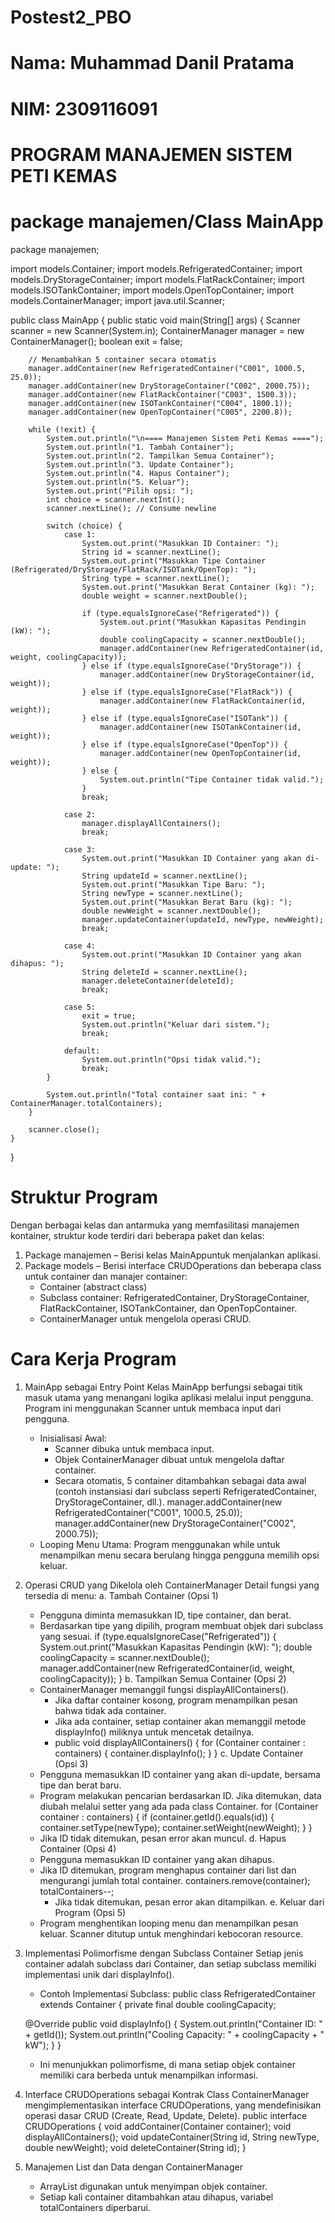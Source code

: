 # Postest2_PBO
# Nama: Muhammad Danil Pratama
# NIM: 2309116091

# PROGRAM MANAJEMEN SISTEM PETI KEMAS

# package manajemen/Class MainApp
package manajemen;

import models.Container;
import models.RefrigeratedContainer;
import models.DryStorageContainer;
import models.FlatRackContainer;
import models.ISOTankContainer;
import models.OpenTopContainer;
import models.ContainerManager;
import java.util.Scanner;

public class MainApp {
    public static void main(String[] args) {
        Scanner scanner = new Scanner(System.in);
        ContainerManager manager = new ContainerManager();
        boolean exit = false;

        // Menambahkan 5 container secara otomatis
        manager.addContainer(new RefrigeratedContainer("C001", 1000.5, 25.0));
        manager.addContainer(new DryStorageContainer("C002", 2000.75));
        manager.addContainer(new FlatRackContainer("C003", 1500.3));
        manager.addContainer(new ISOTankContainer("C004", 1800.1));
        manager.addContainer(new OpenTopContainer("C005", 2200.8));

        while (!exit) {
            System.out.println("\n==== Manajemen Sistem Peti Kemas ====");
            System.out.println("1. Tambah Container");
            System.out.println("2. Tampilkan Semua Container");
            System.out.println("3. Update Container");
            System.out.println("4. Hapus Container");
            System.out.println("5. Keluar");
            System.out.print("Pilih opsi: ");
            int choice = scanner.nextInt();
            scanner.nextLine(); // Consume newline

            switch (choice) {
                case 1:
                    System.out.print("Masukkan ID Container: ");
                    String id = scanner.nextLine();
                    System.out.print("Masukkan Tipe Container (Refrigerated/DryStorage/FlatRack/ISOTank/OpenTop): ");
                    String type = scanner.nextLine();
                    System.out.print("Masukkan Berat Container (kg): ");
                    double weight = scanner.nextDouble();

                    if (type.equalsIgnoreCase("Refrigerated")) {
                        System.out.print("Masukkan Kapasitas Pendingin (kW): ");
                        double coolingCapacity = scanner.nextDouble();
                        manager.addContainer(new RefrigeratedContainer(id, weight, coolingCapacity));
                    } else if (type.equalsIgnoreCase("DryStorage")) {
                        manager.addContainer(new DryStorageContainer(id, weight));
                    } else if (type.equalsIgnoreCase("FlatRack")) {
                        manager.addContainer(new FlatRackContainer(id, weight));
                    } else if (type.equalsIgnoreCase("ISOTank")) {
                        manager.addContainer(new ISOTankContainer(id, weight));
                    } else if (type.equalsIgnoreCase("OpenTop")) {
                        manager.addContainer(new OpenTopContainer(id, weight));
                    } else {
                        System.out.println("Tipe Container tidak valid.");
                    }
                    break;

                case 2:
                    manager.displayAllContainers();
                    break;

                case 3:
                    System.out.print("Masukkan ID Container yang akan di-update: ");
                    String updateId = scanner.nextLine();
                    System.out.print("Masukkan Tipe Baru: ");
                    String newType = scanner.nextLine();
                    System.out.print("Masukkan Berat Baru (kg): ");
                    double newWeight = scanner.nextDouble();
                    manager.updateContainer(updateId, newType, newWeight);
                    break;

                case 4:
                    System.out.print("Masukkan ID Container yang akan dihapus: ");
                    String deleteId = scanner.nextLine();
                    manager.deleteContainer(deleteId);
                    break;

                case 5:
                    exit = true;
                    System.out.println("Keluar dari sistem.");
                    break;

                default:
                    System.out.println("Opsi tidak valid.");
                    break;
            }

            System.out.println("Total container saat ini: " + ContainerManager.totalContainers);
        }

        scanner.close();
    }
}

# Struktur Program
Dengan berbagai kelas dan antarmuka yang memfasilitasi manajemen kontainer, struktur kode terdiri dari beberapa paket dan kelas:
1. Package manajemen – Berisi kelas MainAppuntuk menjalankan aplikasi.
2. Package models – Berisi interface CRUDOperations dan beberapa class untuk container dan manajer container:
   - Container (abstract class)
   - Subclass container: RefrigeratedContainer, DryStorageContainer, FlatRackContainer, ISOTankContainer, dan OpenTopContainer.
   - ContainerManager untuk mengelola operasi CRUD.
# Cara Kerja Program
1. MainApp sebagai Entry Point
   Kelas MainApp berfungsi sebagai titik masuk utama yang menangani logika aplikasi melalui input pengguna. Program ini menggunakan Scanner untuk membaca input dari pengguna.
   * Inisialisasi Awal:
     - Scanner dibuka untuk membaca input.
     - Objek ContainerManager dibuat untuk mengelola daftar container.
     - Secara otomatis, 5 container ditambahkan sebagai data awal (contoh instansiasi dari subclass seperti RefrigeratedContainer, DryStorageContainer, dll.).
       manager.addContainer(new RefrigeratedContainer("C001", 1000.5, 25.0));
       manager.addContainer(new DryStorageContainer("C002", 2000.75));
   * Looping Menu Utama: Program menggunakan while untuk menampilkan menu secara berulang hingga pengguna memilih opsi keluar.
2. Operasi CRUD yang Dikelola oleh ContainerManager
   Detail fungsi yang tersedia di menu:
   a. Tambah Container (Opsi 1)
   - Pengguna diminta memasukkan ID, tipe container, dan berat.
   - Berdasarkan tipe yang dipilih, program membuat objek dari subclass yang sesuai.
     if (type.equalsIgnoreCase("Refrigerated")) {
    System.out.print("Masukkan Kapasitas Pendingin (kW): ");
    double coolingCapacity = scanner.nextDouble();
    manager.addContainer(new RefrigeratedContainer(id, weight, coolingCapacity));
}
   b. Tampilkan Semua Container (Opsi 2)
   - ContainerManager memanggil fungsi displayAllContainers().
     * Jika daftar container kosong, program menampilkan pesan bahwa tidak ada container.
     * Jika ada container, setiap container akan memanggil metode displayInfo() miliknya untuk mencetak detailnya.
     * public void displayAllContainers() {
    for (Container container : containers) {
        container.displayInfo();
    }
}
    c. Update Container (Opsi 3)
    - Pengguna memasukkan ID container yang akan di-update, bersama tipe dan berat baru.
    - Program melakukan pencarian berdasarkan ID. Jika ditemukan, data diubah melalui setter yang ada pada class Container.
      for (Container container : containers) {
    if (container.getId().equals(id)) {
        container.setType(newType);
        container.setWeight(newWeight);
    }
}
    - Jika ID tidak ditemukan, pesan error akan muncul.
    d. Hapus Container (Opsi 4)
    - Pengguna memasukkan ID container yang akan dihapus.
    - Jika ID ditemukan, program menghapus container dari list dan mengurangi jumlah total container.
      containers.remove(container);
      totalContainers--;
      - Jika tidak ditemukan, pesan error akan ditampilkan.
    e. Keluar dari Program (Opsi 5)
    - Program menghentikan looping menu dan menampilkan pesan keluar. Scanner ditutup untuk menghindari kebocoran resource.
3. Implementasi Polimorfisme dengan Subclass Container
   Setiap jenis container adalah subclass dari Container, dan setiap subclass memiliki implementasi unik dari displayInfo().
   - Contoh Implementasi Subclass:
     public class RefrigeratedContainer extends Container {
    private final double coolingCapacity;

    @Override
    public void displayInfo() {
        System.out.println("Container ID: " + getId());
        System.out.println("Cooling Capacity: " + coolingCapacity + " kW");
    }
}
    - Ini menunjukkan polimorfisme, di mana setiap objek container memiliki cara berbeda untuk menampilkan informasi.
4. Interface CRUDOperations sebagai Kontrak
   Class ContainerManager mengimplementasikan interface CRUDOperations, yang mendefinisikan operasi dasar CRUD (Create, Read, Update, Delete).
   public interface CRUDOperations {
    void addContainer(Container container);
    void displayAllContainers();
    void updateContainer(String id, String newType, double newWeight);
    void deleteContainer(String id);
}
5. Manajemen List dan Data dengan ContainerManager
   - ArrayList digunakan untuk menyimpan objek container.
   - Setiap kali container ditambahkan atau dihapus, variabel totalContainers diperbarui.
     
